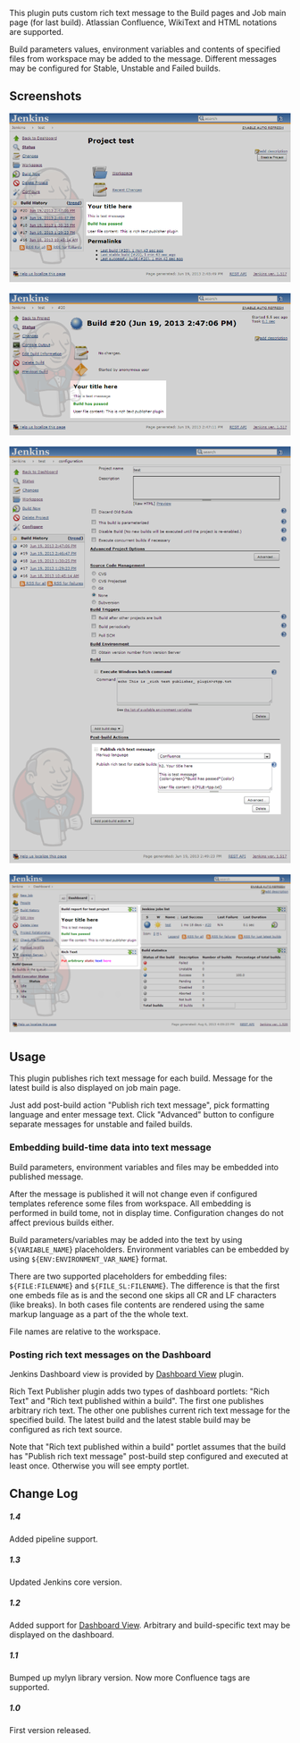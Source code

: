 This plugin puts custom rich text message to the Build pages and Job
main page (for last build). Atlassian Confluence, WikiText and HTML
notations are supported.

Build parameters values, environment variables and contents of specified
files from workspace may be added to the message. Different messages may
be configured for Stable, Unstable and Failed builds.

## Screenshots

![](docs/images/jobmain-highlighted.png) 
![](docs/images/build-highlighted.png) 
![](docs/images/config-highlighted.png) 
![](docs/images/dashboard-highlighted.png)

## Usage

This plugin publishes rich text message for each build. Message for the
latest build is also displayed on job main page.

Just add post-build action "Publish rich text message", pick formatting
language and enter message text. Click "Advanced" button to configure
separate messages for unstable and failed builds.

### Embedding build-time data into text message

Build parameters, environment variables and files may be embedded into
published message.

After the message is published it will not change even if configured
templates reference some files from workspace. All embedding is
performed in build tome, not in display time. Configuration changes do
not affect previous builds either.

Build parameters/variables may be added into the text by using
`${VARIABLE_NAME`} placeholders. Environment variables can be embedded
by using `${ENV:ENVIRONMENT_VAR_NAME`} format.

There are two supported placeholders for embedding files:
`${FILE:FILENAME`} and `${FILE_SL:FILENAME`}. The difference is that the
first one embeds file as is and the second one skips all CR and LF
characters (like breaks). In both cases file contents are rendered using
the same markup language as a part of the the whole text.

File names are relative to the workspace.

### Posting rich text messages on the Dashboard

Jenkins Dashboard view is provided by [Dashboard
View](https://wiki.jenkins.io/display/JENKINS/Dashboard+View) plugin.

Rich Text Publisher plugin adds two types of dashboard portlets: "Rich
Text" and "Rich text published within a build". The first one publishes
arbitrary rich text. The other one publishes current rich text message
for the specified build. The latest build and the latest stable build
may be configured as rich text source.

Note that "Rich text published within a build" portlet assumes that the
build has "Publish rich text message" post-build step configured and
executed at least once. Otherwise you will see empty portlet.

## Change Log

##### 1.4

Added pipeline support.

##### 1.3

Updated Jenkins core version.

##### 1.2

Added support for [Dashboard
View](https://wiki.jenkins.io/display/JENKINS/Dashboard+View). Arbitrary
and build-specific text may be displayed on the dashboard.

##### 1.1

Bumped up mylyn library version. Now more Confluence tags are supported.

##### 1.0

First version released.

